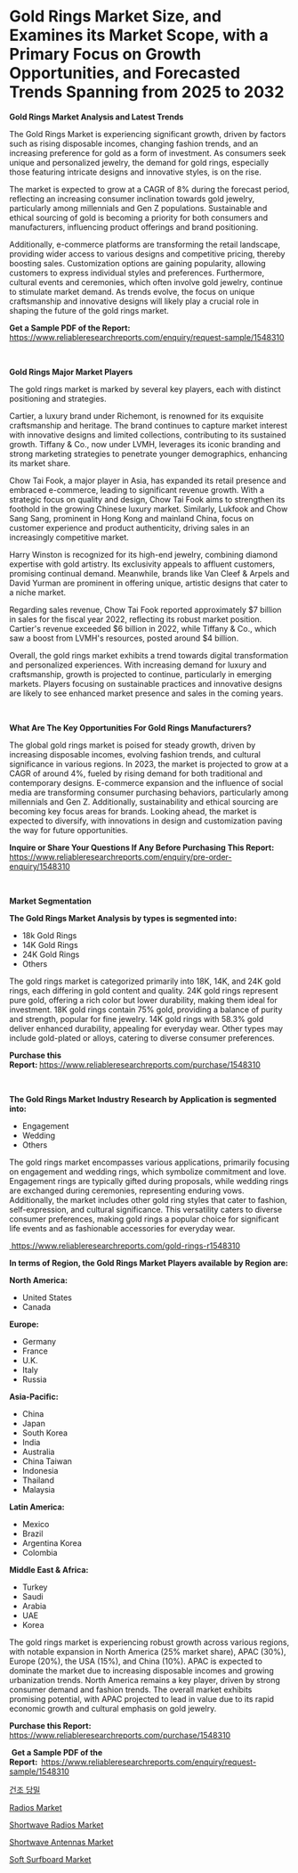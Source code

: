 <p><h1>Gold Rings Market Size, and Examines its Market Scope, with a Primary Focus on Growth Opportunities, and Forecasted Trends Spanning from 2025 to 2032</h1></p><p><strong>Gold Rings Market Analysis and Latest Trends</strong></p>
<p><p>The Gold Rings Market is experiencing significant growth, driven by factors such as rising disposable incomes, changing fashion trends, and an increasing preference for gold as a form of investment. As consumers seek unique and personalized jewelry, the demand for gold rings, especially those featuring intricate designs and innovative styles, is on the rise. </p><p>The market is expected to grow at a CAGR of 8% during the forecast period, reflecting an increasing consumer inclination towards gold jewelry, particularly among millennials and Gen Z populations. Sustainable and ethical sourcing of gold is becoming a priority for both consumers and manufacturers, influencing product offerings and brand positioning. </p><p>Additionally, e-commerce platforms are transforming the retail landscape, providing wider access to various designs and competitive pricing, thereby boosting sales. Customization options are gaining popularity, allowing customers to express individual styles and preferences. Furthermore, cultural events and ceremonies, which often involve gold jewelry, continue to stimulate market demand. As trends evolve, the focus on unique craftsmanship and innovative designs will likely play a crucial role in shaping the future of the gold rings market.</p></p>
<p><strong>Get a Sample PDF of the Report:&nbsp;</strong> <a href="https://www.reliableresearchreports.com/enquiry/request-sample/1548310?utm_campaign=40&utm_medium=2&utm_source=Github&utm_content=ia&utm_term=05042025&utm_id=gold-rings">https://www.reliableresearchreports.com/enquiry/request-sample/1548310</a></p>
<p>&nbsp;</p>
<p><strong>Gold Rings Major Market Players</strong></p>
<p><p>The gold rings market is marked by several key players, each with distinct positioning and strategies. </p><p>Cartier, a luxury brand under Richemont, is renowned for its exquisite craftsmanship and heritage. The brand continues to capture market interest with innovative designs and limited collections, contributing to its sustained growth. Tiffany & Co., now under LVMH, leverages its iconic branding and strong marketing strategies to penetrate younger demographics, enhancing its market share.</p><p>Chow Tai Fook, a major player in Asia, has expanded its retail presence and embraced e-commerce, leading to significant revenue growth. With a strategic focus on quality and design, Chow Tai Fook aims to strengthen its foothold in the growing Chinese luxury market. Similarly, Lukfook and Chow Sang Sang, prominent in Hong Kong and mainland China, focus on customer experience and product authenticity, driving sales in an increasingly competitive market.</p><p>Harry Winston is recognized for its high-end jewelry, combining diamond expertise with gold artistry. Its exclusivity appeals to affluent customers, promising continual demand. Meanwhile, brands like Van Cleef & Arpels and David Yurman are prominent in offering unique, artistic designs that cater to a niche market.</p><p>Regarding sales revenue, Chow Tai Fook reported approximately $7 billion in sales for the fiscal year 2022, reflecting its robust market position. Cartier's revenue exceeded $6 billion in 2022, while Tiffany & Co., which saw a boost from LVMH's resources, posted around $4 billion.</p><p>Overall, the gold rings market exhibits a trend towards digital transformation and personalized experiences. With increasing demand for luxury and craftsmanship, growth is projected to continue, particularly in emerging markets. Players focusing on sustainable practices and innovative designs are likely to see enhanced market presence and sales in the coming years.</p></p>
<p>&nbsp;</p>
<p><strong>What Are The Key Opportunities For Gold Rings Manufacturers?</strong></p>
<p><p>The global gold rings market is poised for steady growth, driven by increasing disposable incomes, evolving fashion trends, and cultural significance in various regions. In 2023, the market is projected to grow at a CAGR of around 4%, fueled by rising demand for both traditional and contemporary designs. E-commerce expansion and the influence of social media are transforming consumer purchasing behaviors, particularly among millennials and Gen Z. Additionally, sustainability and ethical sourcing are becoming key focus areas for brands. Looking ahead, the market is expected to diversify, with innovations in design and customization paving the way for future opportunities.</p></p>
<p><strong>Inquire or Share Your Questions If Any Before Purchasing This Report:</strong> <a href="https://www.reliableresearchreports.com/enquiry/pre-order-enquiry/1548310?utm_campaign=40&utm_medium=2&utm_source=Github&utm_content=ia&utm_term=05042025&utm_id=gold-rings">https://www.reliableresearchreports.com/enquiry/pre-order-enquiry/1548310</a></p>
<p>&nbsp;</p>
<p><strong>Market Segmentation</strong></p>
<p><strong>The Gold Rings Market Analysis by types is segmented into:</strong></p>
<p><ul><li>18k Gold Rings</li><li>14K Gold Rings</li><li>24K Gold Rings</li><li>Others</li></ul></p>
<p><p>The gold rings market is categorized primarily into 18K, 14K, and 24K gold rings, each differing in gold content and quality. 24K gold rings represent pure gold, offering a rich color but lower durability, making them ideal for investment. 18K gold rings contain 75% gold, providing a balance of purity and strength, popular for fine jewelry. 14K gold rings with 58.3% gold deliver enhanced durability, appealing for everyday wear. Other types may include gold-plated or alloys, catering to diverse consumer preferences.</p></p>
<p><strong>Purchase this Report:&nbsp;</strong><a href="https://www.reliableresearchreports.com/purchase/1548310?utm_campaign=40&utm_medium=2&utm_source=Github&utm_content=ia&utm_term=05042025&utm_id=gold-rings">https://www.reliableresearchreports.com/purchase/1548310</a></p>
<p>&nbsp;</p>
<p><strong>The Gold Rings Market Industry Research by Application is segmented into:</strong></p>
<p><ul><li>Engagement</li><li>Wedding</li><li>Others</li></ul></p>
<p><p>The gold rings market encompasses various applications, primarily focusing on engagement and wedding rings, which symbolize commitment and love. Engagement rings are typically gifted during proposals, while wedding rings are exchanged during ceremonies, representing enduring vows. Additionally, the market includes other gold ring styles that cater to fashion, self-expression, and cultural significance. This versatility caters to diverse consumer preferences, making gold rings a popular choice for significant life events and as fashionable accessories for everyday wear.</p></p>
<p><a href="https://www.reliableresearchreports.com/gold-rings-r1548310?utm_campaign=40&utm_medium=2&utm_source=Github&utm_content=ia&utm_term=05042025&utm_id=gold-rings">&nbsp;https://www.reliableresearchreports.com/gold-rings-r1548310</a></p>
<p><strong>In terms of Region, the Gold Rings Market Players available by Region are:</strong></p>
<p>
    <p> <strong> North America: </strong>
        <ul>
            <li>United States</li>
            <li>Canada</li>
        </ul>
        </p> 
    <p> <strong> Europe: </strong>
        <ul>
            <li>Germany</li>
            <li>France</li>
            <li>U.K.</li>
            <li>Italy</li>
            <li>Russia</li>
        </ul>
        </p> 
    <p> <strong> Asia-Pacific: </strong>
        <ul>
            <li>China</li>
            <li>Japan</li>
            <li>South Korea</li>
            <li>India</li>
            <li>Australia</li>
            <li>China Taiwan</li>
            <li>Indonesia</li>
            <li>Thailand</li>
            <li>Malaysia</li>
        </ul>
        </p> 
    <p> <strong> Latin America: </strong>
        <ul>
            <li>Mexico</li>
            <li>Brazil</li>
            <li>Argentina Korea</li>
            <li>Colombia</li>
        </ul>
        </p> 
    <p> <strong> Middle East & Africa: </strong>
        <ul>
            <li>Turkey</li>
            <li>Saudi</li>
            <li>Arabia</li>
            <li>UAE</li>
            <li>Korea</li>
        </ul>
    </p>
    </p>
<p><p>The gold rings market is experiencing robust growth across various regions, with notable expansion in North America (25% market share), APAC (30%), Europe (20%), the USA (15%), and China (10%). APAC is expected to dominate the market due to increasing disposable incomes and growing urbanization trends. North America remains a key player, driven by strong consumer demand and fashion trends. The overall market exhibits promising potential, with APAC projected to lead in value due to its rapid economic growth and cultural emphasis on gold jewelry.</p></p>
<p><strong>Purchase this Report: </strong><a href="https://www.reliableresearchreports.com/purchase/1548310?utm_campaign=40&utm_medium=2&utm_source=Github&utm_content=ia&utm_term=05042025&utm_id=gold-rings">https://www.reliableresearchreports.com/purchase/1548310</a></p>
<p>&nbsp;<strong>Get a Sample PDF of the Report:&nbsp;&nbsp;</strong><a href="https://www.reliableresearchreports.com/enquiry/request-sample/1548310?utm_campaign=40&utm_medium=2&utm_source=Github&utm_content=ia&utm_term=05042025&utm_id=gold-rings">https://www.reliableresearchreports.com/enquiry/request-sample/1548310</a></p>
<p><strong></strong></p>
<p><p><a href="https://github.com/sougarounis/Market-Research-Report-List-7/blob/main/455012852054.md?utm_campaign=40&utm_medium=2&utm_source=Github&utm_content=ia&utm_term=05042025&utm_id=gold-rings">건조 당밀</a></p><p><a href="https://github.com/rvadencho/Market-Research-Report-List-1/blob/main/radios-market.md?utm_campaign=40&utm_medium=2&utm_source=Github&utm_content=ia&utm_term=05042025&utm_id=gold-rings">Radios Market</a></p><p><a href="https://github.com/cordaysamaya/Market-Research-Report-List-1/blob/main/shortwave-radios-market.md?utm_campaign=40&utm_medium=2&utm_source=Github&utm_content=ia&utm_term=05042025&utm_id=gold-rings">Shortwave Radios Market</a></p><p><a href="https://github.com/muoioconzej8/Market-Research-Report-List-1/blob/main/shortwave-antennas-market.md?utm_campaign=40&utm_medium=2&utm_source=Github&utm_content=ia&utm_term=05042025&utm_id=gold-rings">Shortwave Antennas Market</a></p><p><a href="https://github.com/obajimlaweh59/Market-Research-Report-List-1/blob/main/soft-surfboard-market.md?utm_campaign=40&utm_medium=2&utm_source=Github&utm_content=ia&utm_term=05042025&utm_id=gold-rings">Soft Surfboard Market</a></p></p>